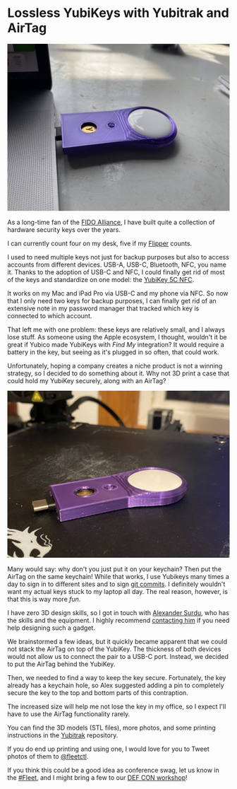 # Lossless YubiKeys with Yubitrak and AirTag

![Yubitrak seen connected to a Mac](../website/assets/images/articles/lossless-yubikeys-with-yubitrak-and-airtag-cover-2016x1512@2x.jpeg)

As a long-time fan of the [FIDO Alliance](https://fidoalliance.org/), I have built quite a collection of hardware security keys over the years.

I can currently count four on my desk, five if my [Flipper](https://flipperzero.one/) counts.

I used to need multiple keys not just for backup purposes but also to access accounts from different devices. USB-A, USB-C, Bluetooth, NFC, you name it. Thanks to the adoption of USB-C and NFC, I could finally get rid of most of the keys and standardize on one model: the [YubiKey 5C NFC](https://www.yubico.com/ca/product/yubikey-5c-nfc/). 

It works on my Mac and iPad Pro via USB-C and my phone via NFC. So now that I only need two keys for backup purposes, I can finally get rid of an extensive note in my password manager that tracked which key is connected to which account. 

That left me with one problem: these keys are relatively small, and I always lose stuff. As someone using the Apple ecosystem, I thought, wouldn't it be great if Yubico made YubiKeys with *Find My* integration? It would require a battery in the key, but seeing as it's plugged in so often, that could work. 

Unfortunately, hoping a company creates a niche product is not a winning strategy, so I decided to
do something about it. Why not 3D print a case that could hold my YubiKey securely, along with an
AirTag?

![Yubitrak seen from the top with an Airtag](../website/assets/images/articles/lossless-yubikeys-with-yubitrak-and-airtag-2-2016x1512@2x.jpeg)


Many would say: why don't you just put it on your keychain? Then put the AirTag on the same keychain! While that works, I use Yubikeys many times a day to sign in to different sites and to sign [git commits](https://developers.yubico.com/PGP/Git_signing.html). I definitely wouldn't want my actual keys stuck to my laptop all day. The real reason, however, is that this is way more *fun*.

I have zero 3D design skills, so I got in touch with [Alexander Surdu](https://github.com/surdoozaphonics), who has the skills and the equipment. I highly recommend [contacting him](https://www.surdoozaphonics.com/3d-modeling) if you need help designing such a gadget.

We brainstormed a few ideas, but it quickly became apparent that we could not stack the AirTag on top of the YubiKey. The thickness of both devices would not allow us to connect the pair to a USB-C port. Instead, we decided to put the AirTag behind the YubiKey.

Then, we needed to find a way to keep the key secure. Fortunately, the key already has a keychain hole, so Alex suggested adding a pin to completely secure the key to the top and bottom parts of this contraption.




The increased size will help me not lose the key in my office, so I expect I'll have to use the AirTag functionality rarely. 

You can find the 3D models (STL files), more photos, and some printing instructions in the [Yubitrak](https://github.com/GuillaumeRoss/yubitrak/) repository.

If you do end up printing and using one, I would love for you to Tweet photos of them to [@fleetctl](https://twitter.com/fleetctl).

If you think this could be a good idea as conference swag, let us know in the [#Fleet](http://fleetdm.com/slack), and I might bring a few to our [DEF CON workshop](https://forum.defcon.org/node/241778)!



<meta name="category" value="security">
<meta name="authorGitHubUsername" value="GuillaumeRoss">
<meta name="authorFullName" value="Guillaume Ross">
<meta name="publishedOn" value="2022-06-16">
<meta name="articleTitle" value="Lossless YubiKeys with Yubitrak and AirTag">
<meta name="articleImageUrl" value="../website/assets/images/articles/lossless-yubikeys-with-yubitrak-and-airtag-cover-2016x1512@2x.jpeg">
